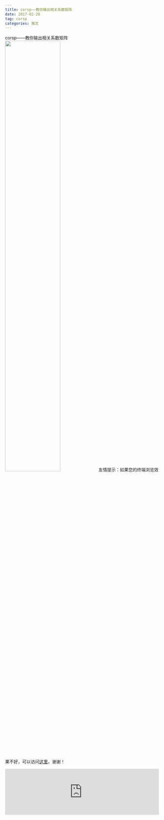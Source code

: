 ```yaml
---
title: corsp——教你输出相关系数矩阵
date: 2017-02-28
tag: corsp
categories: 推文
---
```

corsp——教你输出相关系数矩阵
<img src="http://mmbiz.qpic.cn/mmbiz_jpg/ACviaWTBFxhb3UcU9zchLzKiaRZOuOgaOGJO397zdvekKS3gzdYhfftG2lb62wpdJ4STagWqrFBSIQtCK0Gc2KUg/0?wx_fmt.jpeg" style="width: 60%; height: auto;"/><!--more-->
友情提示：如果您的终端浏览效果不好，可以访问[这里](https://stata-club.github.io/stata_article/2017-02-28.html)，谢谢！
<iframe src="https://stata-club.github.io/stata_article/2017-02-28.html" id="iframepage" frameborder="0" scrolling="no" marginheight="0" marginwidth="0" width="100%" onLoad="iFrameHeight()"></iframe>
<script type="text/javascript" language="javascript">
function iFrameHeight() {
var ifm= document.getElementById("iframepage");
var subWeb = document.frames ? document.frames["iframepage"].document : ifm.contentDocument;   
if(ifm != null && subWeb != null) {
 ifm.height = subWeb.body.scrollHeight;
} 
} 
</script> 